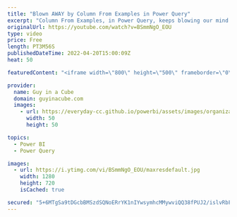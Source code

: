```yaml
---
title: "Blown AWAY by Column From Examples in Power Query"
excerpt: "Column From Examples, in Power Query, keeps blowing our mind! Patrick shows you an example where he wanted to extract some data. Will Column From Examples work? Of course, it will! Check this out!  Add a column from examples in Power BI Desktop https://docs.microsoft.com/power-bi/create-reports/desktop-add-column-from-example"
originalUrl: https://youtube.com/watch?v=BSmmNgO_EOU
type: video
price: Free
length: PT3M56S
publishedDateTime: 2022-04-20T15:00:09Z
heat: 50

featuredContent: "<iframe width=\"800\" height=\"500\" frameborder=\"0\" src=\"https://www.youtube.com/embed/BSmmNgO_EOU\" allow=\"accelerometer; autoplay; encrypted-media; gyroscope; picture-in-picture\" allowfullscreen></iframe>"

provider:
  name: Guy in a Cube
  domain: guyinacube.com
  images:
    - url: https://everyday-cc.github.io/powerbi/assets/images/organizations/guyinacube.com-50x50.jpg
      width: 50
      height: 50

topics:
  - Power BI
  - Power Query

images:
  - url: https://i.ytimg.com/vi/BSmmNgO_EOU/maxresdefault.jpg
    width: 1280
    height: 720
    isCached: true

secured: "5+6MTgSa9tDGcbBMSzdSQNoERrYK1nIYwsymhcMMywviQQ38fPUJ2/islvRbFqfje1K6DeMh2jkeQ4gwnJVVpKCw48kbRi02OhG9SU2C4KS3jvsCCnrA5x15kTCOtm8hMtA8C3kbh0VlCu5MsNOutfZMa3hnQ5UgYW61hNw0GhDWHdZDsKr8sAqY2hxjWqZ1fwCxwENXOUTRUn5jHd7G0u1aYVwJYPdHxn5vPfIcLcYbGqpimi+AMC/ry5GYs8ob1sexwOMIC3J5A1j88r+0UW4yXuq4JKllVgPHY+amegaE8Brf9qz/fyRh+zuBrxqXBzy6Y86fbljuv4K5kvd+qAXRNAJuV5RAl6lsI6gcWrrTmeI3APgTQrb0iRvG/hZ4wLKmOT33EXbAa5CiU0m61ZREBssR64jQsLptRvbCnW0=;t5YE4X/3Z21VGccREns4og=="
---
```


